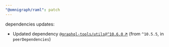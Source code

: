 ```yaml
---
"@omnigraph/raml": patch
---
```

dependencies updates:
  - Updated dependency [`@graphql-tools/utils@^10.6.0` ↗︎](https://www.npmjs.com/package/@graphql-tools/utils/v/10.6.0) (from `^10.5.5`, in `peerDependencies`)
